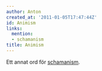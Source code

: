 ```yaml
---
author: Anton
created_at: '2011-01-05T17:47:44Z'
id: Animism
links:
  mention:
  - schamanism
title: Animism
---
```


Ett annat ord för [schamanism].

  [schamanism]: schamanism
